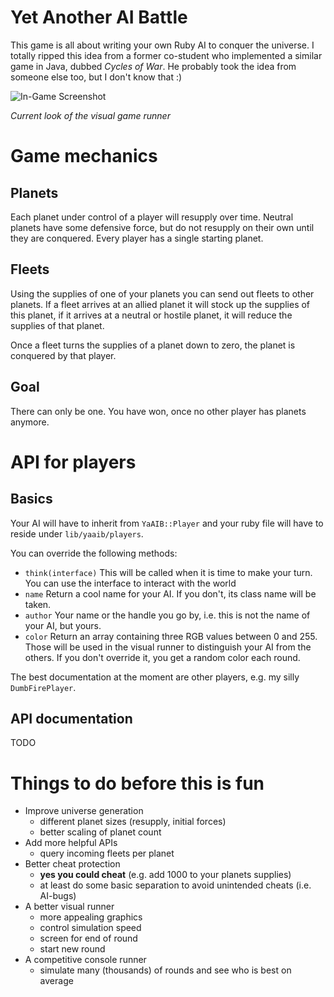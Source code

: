 # Yet Another AI Battle

This game is all about writing your own Ruby AI to conquer the universe.
I totally ripped this idea from a former co-student who implemented a similar game in Java, dubbed *Cycles of War*.
He probably took the idea from someone else too, but I don't know that :)

![In-Game Screenshot](https://cloud.githubusercontent.com/assets/453584/11452821/984efe3a-95f4-11e5-87c5-90d2698675ae.png)

*Current look of the visual game runner*

# Game mechanics

## Planets

Each planet under control of a player will resupply over time.
Neutral planets have some defensive force, but do not resupply on their own until they are conquered.
Every player has a single starting planet.

## Fleets

Using the supplies of one of your planets you can send out fleets to other planets. If a fleet arrives
at an allied planet it will stock up the supplies of this planet, if it arrives at a neutral or hostile
planet, it will reduce the supplies of that planet.

Once a fleet turns the supplies of a planet down to zero, the planet is conquered by that player.

## Goal

There can only be one. You have won, once no other player has planets anymore.

# API for players

## Basics

Your AI will have to inherit from `YaAIB::Player` and your ruby file will have to reside under
`lib/yaaib/players`.

You can override the following methods:

* `think(interface)` This will be called when it is time to make your turn. You can use the interface
  to interact with the world
* `name` Return a cool name for your AI. If you don't, its class name will be taken.
* `author` Your name or the handle you go by, i.e. this is not the name of your AI, but yours.
* `color` Return an array containing three RGB values between 0 and 255. Those will be used in the
  visual runner to distinguish your AI from the others. If you don't override it, you get a random color
  each round.

The best documentation at the moment are other players, e.g. my silly `DumbFirePlayer`.

## API documentation

TODO

# Things to do before this is fun

* Improve universe generation
    * different planet sizes (resupply, initial forces)
    * better scaling of planet count
* Add more helpful APIs
    * query incoming fleets per planet
* Better cheat protection
    * **yes you could cheat** (e.g. add 1000 to your planets supplies)
    * at least do some basic separation to avoid unintended cheats (i.e. AI-bugs)
* A better visual runner
    * more appealing graphics
    * control simulation speed
    * screen for end of round
    * start new round
* A competitive console runner
    * simulate many (thousands) of rounds and see who is best on average
